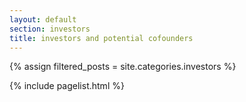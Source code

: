 ```yaml
---
layout: default
section: investors
title: investors and potential cofounders
---
```


{% assign filtered_posts = site.categories.investors %}

{% include pagelist.html %}


